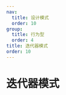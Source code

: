 ```yaml
---
nav:
  title: 设计模式
  order: 10
group:
  title: 行为型
  order: 4
title: 迭代器模式
order: 10
---
```


# 迭代器模式
